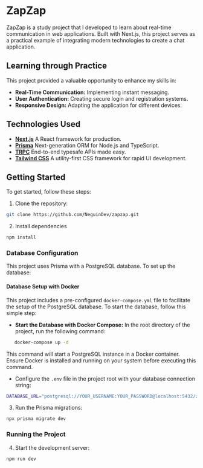 # ZapZap

ZapZap is a study project that I developed to learn about real-time communication in web applications. Built with Next.js, this project serves as a practical example of integrating modern technologies to create a chat application.

## Learning through Practice

This project provided a valuable opportunity to enhance my skills in:

- **Real-Time Communication:** Implementing instant messaging.
- **User Authentication:** Creating secure login and registration systems.
- **Responsive Design:** Adapting the application for different devices.

## Technologies Used

-   **[Next.js](https://nextjs.org/)** A React framework for production.
-   **[Prisma](https://www.prisma.io/)** Next-generation ORM for Node.js and TypeScript.
-   **[TRPC](https://trpc.io/)** End-to-end typesafe APIs made easy.
-   **[Tailwind CSS](https://tailwindcss.com/)** A utility-first CSS framework for rapid UI development.


## Getting Started

To get started, follow these steps:

1. Clone the repository:

```bash
git clone https://github.com/NeguinDev/zapzap.git
```
2. Install dependencies

```bash
npm install
```

### Database Configuration

This project uses Prisma with a PostgreSQL database. To set up the database:

#### Database Setup with Docker

This project includes a pre-configured `docker-compose.yml` file to facilitate the setup of the PostgreSQL database. To start the database, follow this simple step:

- **Start the Database with Docker Compose:** In the root directory of the project, run the following command:
```bash
   docker-compose up -d
```
This command will start a PostgreSQL instance in a Docker container. Ensure Docker is installed and running on your system before executing this command.

- Configure the `.env` file in the project root with your database connection string:
```bash
DATABASE_URL="postgresql://YOUR_USERNAME:YOUR_PASSWORD@localhost:5432/zapzap"
```

3. Run the Prisma migrations:
```bash
npx prisma migrate dev
```

### Running the Project

4. Start the development server:

```bash
npm run dev
```
